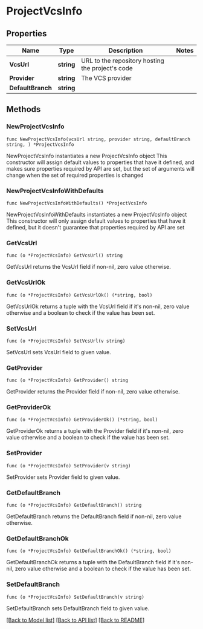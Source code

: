 # ProjectVcsInfo

## Properties

Name | Type | Description | Notes
------------ | ------------- | ------------- | -------------
**VcsUrl** | **string** | URL to the repository hosting the project&#39;s code | 
**Provider** | **string** | The VCS provider | 
**DefaultBranch** | **string** |  | 

## Methods

### NewProjectVcsInfo

`func NewProjectVcsInfo(vcsUrl string, provider string, defaultBranch string, ) *ProjectVcsInfo`

NewProjectVcsInfo instantiates a new ProjectVcsInfo object
This constructor will assign default values to properties that have it defined,
and makes sure properties required by API are set, but the set of arguments
will change when the set of required properties is changed

### NewProjectVcsInfoWithDefaults

`func NewProjectVcsInfoWithDefaults() *ProjectVcsInfo`

NewProjectVcsInfoWithDefaults instantiates a new ProjectVcsInfo object
This constructor will only assign default values to properties that have it defined,
but it doesn't guarantee that properties required by API are set

### GetVcsUrl

`func (o *ProjectVcsInfo) GetVcsUrl() string`

GetVcsUrl returns the VcsUrl field if non-nil, zero value otherwise.

### GetVcsUrlOk

`func (o *ProjectVcsInfo) GetVcsUrlOk() (*string, bool)`

GetVcsUrlOk returns a tuple with the VcsUrl field if it's non-nil, zero value otherwise
and a boolean to check if the value has been set.

### SetVcsUrl

`func (o *ProjectVcsInfo) SetVcsUrl(v string)`

SetVcsUrl sets VcsUrl field to given value.


### GetProvider

`func (o *ProjectVcsInfo) GetProvider() string`

GetProvider returns the Provider field if non-nil, zero value otherwise.

### GetProviderOk

`func (o *ProjectVcsInfo) GetProviderOk() (*string, bool)`

GetProviderOk returns a tuple with the Provider field if it's non-nil, zero value otherwise
and a boolean to check if the value has been set.

### SetProvider

`func (o *ProjectVcsInfo) SetProvider(v string)`

SetProvider sets Provider field to given value.


### GetDefaultBranch

`func (o *ProjectVcsInfo) GetDefaultBranch() string`

GetDefaultBranch returns the DefaultBranch field if non-nil, zero value otherwise.

### GetDefaultBranchOk

`func (o *ProjectVcsInfo) GetDefaultBranchOk() (*string, bool)`

GetDefaultBranchOk returns a tuple with the DefaultBranch field if it's non-nil, zero value otherwise
and a boolean to check if the value has been set.

### SetDefaultBranch

`func (o *ProjectVcsInfo) SetDefaultBranch(v string)`

SetDefaultBranch sets DefaultBranch field to given value.



[[Back to Model list]](../README.md#documentation-for-models) [[Back to API list]](../README.md#documentation-for-api-endpoints) [[Back to README]](../README.md)


